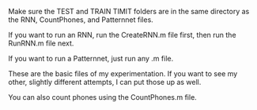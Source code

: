 Make sure the TEST and TRAIN TIMIT folders are in the same directory as the RNN, CountPhones, and Patternnet files.

If you want to run an RNN, run the CreateRNN.m file first, then run the RunRNN.m file next.

If you want to run a Patternnet, just run any .m file.

These are the basic files of my experimentation. If you want to see my other, slightly different attempts, I can put those up as well.

You can also count phones using the CountPhones.m file.
